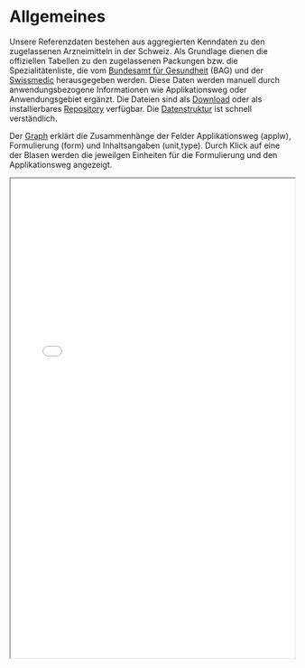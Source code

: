 # Allgemeines

Unsere Referenzdaten bestehen aus aggregierten Kenndaten zu den zugelassenen
Arzneimitteln in der Schweiz. Als Grundlage dienen die offiziellen Tabellen
zu den zugelassenen Packungen bzw. die Spezialitätenliste, die vom
[Bundesamt für Gesundheit](https://www.bag.admin.ch)
(BAG) und der
[Swissmedic](https://www.swissmedic.ch) herausgegeben werden. Diese Daten
werden manuell durch anwendungsbezogene Informationen wie Applikationsweg
oder Anwendungsgebiet ergänzt. Die Dateien sind als
[Download](https://epha.ch/datensatz/#/docs/einleitung?id=download ":ignore")
oder als installierbares
[Repository](https://epha.ch/datensatz/#/docs/einleitung?id=repository ":ignore")
verfügbar. Die
[Datenstruktur](https://epha.ch/datensatz/#/docs/einleitung?id=datenstruktur ":ingore")
ist schnell verständlich.

Der [Graph](https://epha.ch/datensatz/#/?id=main ":ignore") erklärt die Zusammenhänge der Felder Applikationsweg (applw), Formulierung
(form) und Inhaltsangaben (unit,type). Durch Klick auf eine der Blasen werden die
jeweilgen Einheiten für die Formulierung und den Applikationsweg angezeigt.

<iframe src="docs/bubble.html" width="100%" height="850px">
  <!-- Fallback for npm and github -->
  <a href="https://epha.ch/datensatz/#/?id=main">
    <img src="https://epha.ch/datensatz/assets/png/bubbles.png">
  </a>
</iframe>
